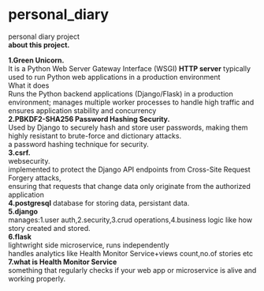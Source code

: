 # personal_diary
personal diary project\
**about this project.**

**1.Green Unicorn.**\
It is a Python Web Server Gateway Interface (WSGI) **HTTP server** typically used to run Python web applications in a production environment\
What it does	\
Runs the Python backend applications (Django/Flask) in a production environment; manages multiple worker processes to handle high traffic and ensures application stability and concurrency\
**2.PBKDF2-SHA256	Password Hashing Security.**\
Used by Django to securely hash and store user passwords, making them highly resistant to brute-force and dictionary attacks.\
a password hashing technique for security.\
**3.csrf.**\
websecurity.\
implemented to protect the Django API endpoints from Cross-Site Request Forgery attacks, \
ensuring that requests that change data only originate from the authorized application\
**4.postgresql** database for storing data, persistant data.\
**5.django**\
manages:1.user auth,2.security,3.crud operations,4.business logic like how story created and stored.\
**6.flask**\
lightwright side microservice, runs independently\
handles analytics like  Health Monitor Service+views count,no.of stories etc\
**7.what is Health Monitor Service**\
something that regularly checks if your web app or microservice is alive and working properly.
